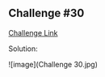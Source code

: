 ## Challenge #30

[Challenge Link](https://community.alteryx.com/t5/Weekly-Challenge/Challenge-30-Alteryx-16-Grand-Prix-Race-1-L2/td-p/36433)

Solution:

![image](Challenge 30.jpg)


